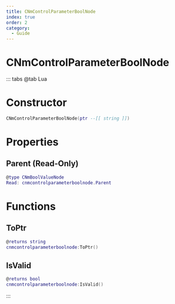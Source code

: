 ```yaml
---
title: CNmControlParameterBoolNode
index: true
order: 2
category:
  - Guide
---
```


# CNmControlParameterBoolNode

::: tabs
@tab Lua
# Constructor
```lua
CNmControlParameterBoolNode(ptr --[[ string ]])
```
# Properties
## Parent (Read-Only)
```lua
@type CNmBoolValueNode
Read: cnmcontrolparameterboolnode.Parent
```
# Functions
## ToPtr
```lua
@returns string
cnmcontrolparameterboolnode:ToPtr()
```
## IsValid
```lua
@returns bool
cnmcontrolparameterboolnode:IsValid()
```

:::